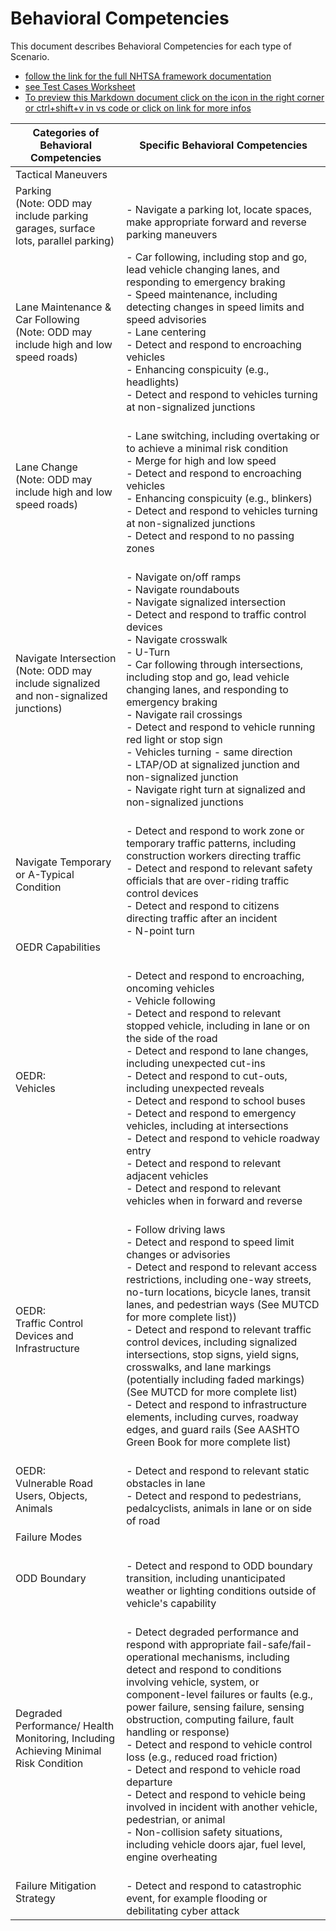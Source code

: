 # Behavioral Competencies
This document describes Behavioral Competencies for each type of Scenario.
- [follow the link  for the full NHTSA framework documentation](https://www.nhtsa.gov/sites/nhtsa.dot.gov/files/documents/13882-automateddrivingsystems_092618_v1a_tag.pdf)
- [see Test Cases Worksheet](TesTCases.xlsx)
- [To preview this Markdown document click on the icon in the right corner or ctrl+shift+v in vs code or click on link for more infos ](https://code.visualstudio.com/docs/languages/markdown)

Categories of Behavioral Competencies | Specific Behavioral Competencies
----------------- | ------------------------------
Tactical Maneuvers |
Parking <br/>(Note: ODD may include parking garages, surface lots, parallel parking)|<br>- Navigate a parking lot, locate spaces, make appropriate forward and reverse parking maneuvers
Lane Maintenance & Car Following <br/>(Note: ODD may include high and low speed roads) | - Car following, including stop and go, lead vehicle changing lanes, and responding to emergency braking<br/>- Speed maintenance, including detecting changes in speed limits and speed advisories<br/>- Lane centering<br/>- Detect and respond to encroaching vehicles<br/>- Enhancing conspicuity (e.g., headlights)<br/>- Detect and respond to vehicles turning at non-signalized junctions
Lane Change<br/>(Note: ODD may include high and low speed roads) | <br/>- Lane switching, including overtaking or to achieve a minimal risk condition<br/>- Merge for high and low speed<br/>- Detect and respond to encroaching vehicles<br/>- Enhancing conspicuity (e.g., blinkers)<br/>- Detect and respond to vehicles turning at non-signalized junctions<br/>- Detect and respond to no passing zones
Navigate Intersection<br/>(Note: ODD may include signalized and non-signalized junctions) |<br/>- Navigate on/off ramps<br/>- Navigate roundabouts<br/>- Navigate signalized intersection<br/>- Detect and respond to traffic control devices<br/>- Navigate crosswalk<br/>- U-Turn<br/>- Car following through intersections, including stop and go, lead vehicle changing lanes, and responding to emergency braking<br/>- Navigate rail crossings<br/>- Detect and respond to vehicle running red light or stop sign<br/>- Vehicles turning - same direction<br/>- LTAP/OD at signalized junction and non-signalized junction<br/>- Navigate right turn at signalized and non-signalized junctions
Navigate Temporary or A-Typical Condition | <br/>- Detect and respond to work zone or temporary traffic patterns, including construction workers directing traffic<br/>- Detect and respond to relevant safety officials that are over-riding traffic control devices<br/>- Detect and respond to citizens directing traffic after an incident<br/>- N-point turn
OEDR Capabilities |
OEDR:<br/>Vehicles | <br/>- Detect and respond to encroaching, oncoming vehicles<br/>- Vehicle following<br/>- Detect and respond to relevant stopped vehicle, including in lane or on the side of the road<br/>- Detect and respond to lane changes, including unexpected cut-ins<br/>- Detect and respond to cut-outs, including unexpected reveals<br/>- Detect and respond to school buses<br/>- Detect and respond to emergency vehicles, including at intersections<br/>- Detect and respond to vehicle roadway entry<br/>- Detect and respond to relevant adjacent vehicles<br/>- Detect and respond to relevant vehicles when in forward and reverse
OEDR:<br/>Traffic Control Devices and Infrastructure | <br/>- Follow driving laws<br/>- Detect and respond to speed limit changes or advisories<br/>- Detect and respond to relevant access restrictions, including one-way streets, no-turn locations, bicycle lanes, transit lanes, and pedestrian ways (See MUTCD for more complete list))<br/>- Detect and respond to relevant traffic control devices, including signalized intersections, stop signs, yield signs, crosswalks, and lane markings (potentially including faded markings) (See MUTCD for more complete list)<br/>- Detect and respond to infrastructure elements, including curves, roadway edges, and guard rails (See AASHTO Green Book for more complete list)
OEDR:<br/>Vulnerable Road Users, Objects, Animals | <br/>- Detect and respond to relevant static obstacles in lane<br/>- Detect and respond to pedestrians, pedalcyclists, animals in lane or on side of road
Failure Modes | 
ODD Boundary | <br/>- Detect and respond to ODD boundary transition, including unanticipated weather or lighting conditions outside of vehicle's capability
Degraded Performance/ Health Monitoring, Including Achieving Minimal Risk Condition | <br/>- Detect degraded performance and respond with appropriate fail-safe/fail-operational mechanisms, including detect and respond to conditions involving vehicle, system, or component-level failures or faults (e.g., power failure, sensing failure, sensing obstruction, computing failure, fault handling or response) <br/>- Detect and respond to vehicle control loss (e.g., reduced road friction)<br/>- Detect and respond to vehicle road departure<br/>- Detect and respond to vehicle being involved in incident with another vehicle, pedestrian, or animal<br/>- Non-collision safety situations, including vehicle doors ajar, fuel level, engine overheating
Failure Mitigation Strategy | <br/>- Detect and respond to catastrophic event, for example flooding or debilitating cyber attack
